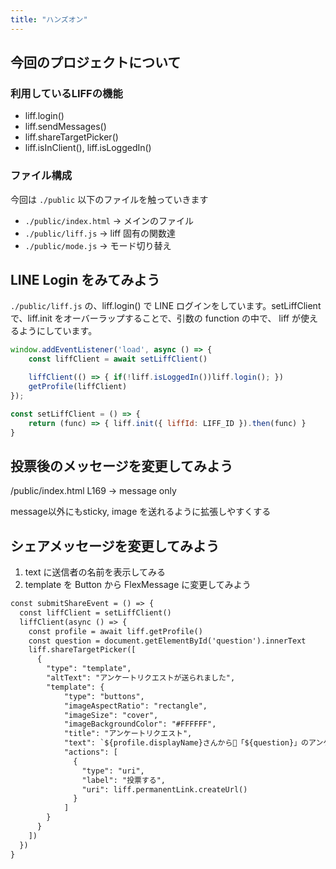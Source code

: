 ```yaml
---
title: "ハンズオン"
---
```

## 今回のプロジェクトについて
### 利用しているLIFFの機能

- liff.login()
- liff.sendMessages()
- liff.shareTargetPicker()
- liff.isInClient(), liff.isLoggedIn()

### ファイル構成
今回は `./public` 以下のファイルを触っていきます

- `./public/index.html` → メインのファイル
- `./public/liff.js` → liff 固有の関数達
- `./public/mode.js` → モード切り替え

## LINE Login をみてみよう

`./public/liff.js` の、liff.login() で LINE ログインをしています。setLiffClient で、liff.init をオーバーラップすることで、引数の function の中で、 liff が使えるようにしています。

```javascript:./public/liff.js
window.addEventListener('load', async () => {
    const liffClient = await setLiffClient()

    liffClient(() => { if(!liff.isLoggedIn())liff.login(); })
    getProfile(liffClient)
});

const setLiffClient = () => {
    return (func) => { liff.init({ liffId: LIFF_ID }).then(func) }
}
```

## 投票後のメッセージを変更してみよう

/public/index.html L169 → message only

message以外にもsticky, image を送れるように拡張しやすくする

## シェアメッセージを変更してみよう

1. text に送信者の名前を表示してみる
2. template を Button から FlexMessage に変更してみよう

```javascript:./public/index.html
const submitShareEvent = () => {
  const liffClient = setLiffClient()
  liffClient(async () => {
    const profile = await liff.getProfile()
    const question = document.getElementById('question').innerText
    liff.shareTargetPicker([
      {
        "type": "template",
        "altText": "アンケートリクエストが送られました",
        "template": {
            "type": "buttons",
            "imageAspectRatio": "rectangle",
            "imageSize": "cover",
            "imageBackgroundColor": "#FFFFFF",
            "title": "アンケートリクエスト",
            "text": `${profile.displayName}さんから「${question}」のアンケートリクエストが来ています`,
            "actions": [
              {
                "type": "uri",
                "label": "投票する",
                "uri": liff.permanentLink.createUrl()
              }
            ]
        }
      }
    ])
  })
}
```
